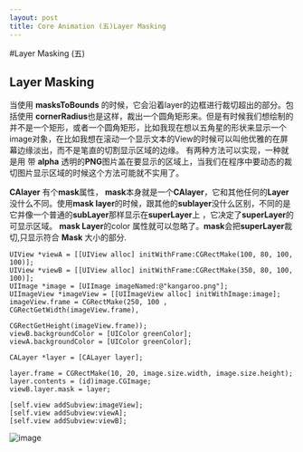 ```yaml
---
layout: post
title: Core Animation (五)Layer Masking
---
```



#Layer Masking (五)
## Layer Masking 
当使用 **masksToBounds** 的时候，它会沿着layer的边框进行裁切超出的部分。包括使用 **cornerRadius**也是这样，裁出一个圆角矩形来。但是有时候我们想绘制的并不是一个矩形，或者一个圆角矩形，比如我现在想以五角星的形状来显示一个image对象，在比如我想在滚动一个显示文本的View的时候可以叫他优雅的在屏幕边缘淡出，而不是笔直的切割显示区域的边缘。
有两种方法可以实现，一种就是用 带 **alpha** 透明的**PNG**图片盖在要显示的区域上，当我们在程序中要动态的裁切图片显示区域的时候这个方法可能就不实用了。

**CAlayer** 有个**mask**属性， **mask**本身就是一个**CAlayer**，它和其他任何的**Layer**没什么不同。使用**mask layer**的时候，跟其他的**sublayer**没什么区别，不同的是它并像一个普通的**subLayer**那样显示在**superLayer**上 ，它决定了**superLayer**的可显示区域。
**mask Layer**的color 属性就可以忽略了。**mask**会把**superLayer**裁切,只显示符合 **Mask** 大小的部分.



	UIView *viewA = [[UIView alloc] initWithFrame:CGRectMake(100, 80, 100, 100)];
	UIView *viewB = [[UIView alloc] initWithFrame:CGRectMake(350, 80, 100, 100)];
	UIImage *image = [UIImage imageNamed:@"kangaroo.png"];
	UIImageView *imageView = [[UIImageView alloc] initWithImage:image];
	imageView.frame = CGRectMake(250, 100 , CGRectGetWidth(imageView.frame), 
											 CGRectGetHeight(imageView.frame));
	viewB.backgroundColor = [UIColor greenColor];
	viewA.backgroundColor = [UIColor greenColor];
	
	CALayer *layer = [CALayer layer];

	layer.frame = CGRectMake(10, 20, image.size.width, image.size.height);
	layer.contents = (id)image.CGImage;
	viewB.layer.mask = layer;

	[self.view addSubview:imageView];
	[self.view addSubview:viewA];
	[self.view addSubview:viewB];



![image](http://m3.img.libdd.com/farm5/2013/1018/23/0EEEEA8A23052F8A25B94C45104B54AD29117463794C2_880_532.PNG)
